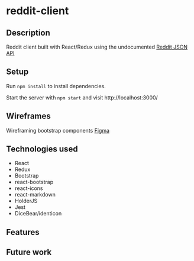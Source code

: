 # reddit-client

## Description
Reddit client built with React/Redux using the undocumented [Reddit JSON API](https://github.com/reddit-archive/reddit/wiki/JSON) 

## Setup

Run `npm install` to install dependencies.

Start the server with `npm start` and visit http://localhost:3000/


## Wireframes

Wireframing bootstrap components [Figma](https://www.figma.com/file/L8qdk7mzh4GnUN0HOkTpii/reddit-client?type=design&node-id=0%3A1&mode=design&t=uZ60SM6BRez8vcfv-1)


## Technologies used

- React
- Redux
- Bootstrap
- react-bootstrap
- react-icons
- react-markdown
- HolderJS
- Jest
- DiceBear/identicon

## Features



## Future work

